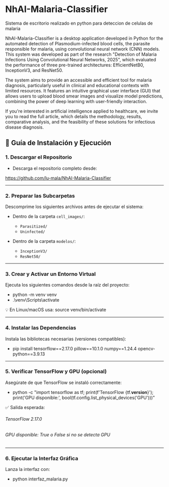 # NhAI-Malaria-Classifier
Sistema de escritorio realizado en python para deteccion de celulas de malaria

NhAI-Malaria-Classifier is a desktop application developed in Python for the automated detection of Plasmodium-infected blood cells, the parasite responsible for malaria, using convolutional neural network (CNN) models. This system was developed as part of the research "Detection of Malaria Infections Using Convolutional Neural Networks, 2025", which evaluated the performance of three pre-trained architectures: EfficientNetB0, InceptionV3, and ResNet50.

The system aims to provide an accessible and efficient tool for malaria diagnosis, particularly useful in clinical and educational contexts with limited resources. It features an intuitive graphical user interface (GUI) that allows users to upload blood smear images and visualize model predictions, combining the power of deep learning with user-friendly interaction.

If you're interested in artificial intelligence applied to healthcare, we invite you to read the full article, which details the methodology, results, comparative analysis, and the feasibility of these solutions for infectious disease diagnosis.

## 🔧 Guía de Instalación y Ejecución

### 1. Descargar el Repositorio
* Descarga el repositorio completo desde:

https://github.com/lu-mala/NhAI-Malaria-Classifier

---

### 2. Preparar las Subcarpetas
Descomprime los siguientes archivos antes de ejecutar el sistema:

- Dentro de la carpeta `cell_images/`:
  - `Parasitized/`
  - `Uninfected/`

- Dentro de la carpeta `modelos/`:
  - `InceptionV3/`
  - `ResNet50/`

---

### 3. Crear y Activar un Entorno Virtual

Ejecuta los siguientes comandos desde la raíz del proyecto:

- python -m venv venv
- .\venv\Scripts\activate

💡 En Linux/macOS usa: 
source venv/bin/activate

---
### 4. Instalar las Dependencias
Instala las bibliotecas necesarias (versiones compatibles):

- pip install tensorflow==2.17.0 pillow==10.1.0 numpy==1.24.4 opencv-python==3.9.13

---
### 5. Verificar TensorFlow y GPU (opcional)
Asegúrate de que TensorFlow se instaló correctamente:
- python -c "import tensorflow as tf; print(f'TensorFlow {tf.__version__}'); print('GPU disponible:', bool(tf.config.list_physical_devices('GPU')))"

✅ Salida esperada:

###### TensorFlow 2.17.0

###### GPU disponible: True  o False si no se detecta GPU

---
### 6. Ejecutar la Interfaz Gráfica
Lanza la interfaz con:
- python interfaz_malaria.py
